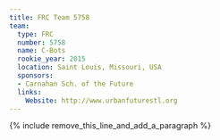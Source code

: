 ```yaml
---
title: FRC Team 5758
team:
  type: FRC
  number: 5758
  name: C-Bots
  rookie_year: 2015
  location: Saint Louis, Missouri, USA
  sponsors:
  - Carnahan Sch. of the Future
  links:
    Website: http://www.urbanfuturestl.org
---
```


{% include remove_this_line_and_add_a_paragraph %}
